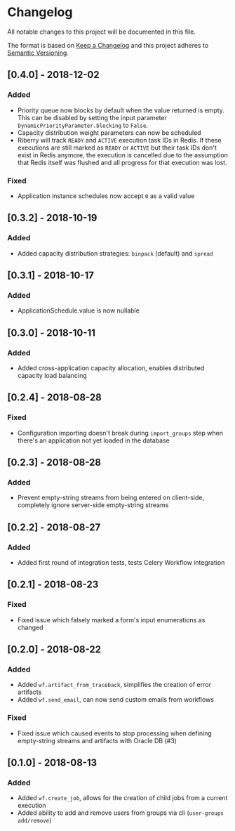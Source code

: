 # Changelog
All notable changes to this project will be documented in this file.

The format is based on [Keep a Changelog](http://keepachangelog.com/en/1.0.0/)
and this project adheres to [Semantic Versioning](http://semver.org/spec/v2.0.0.html).

## [0.4.0] - 2018-12-02
### Added
- Priority queue now blocks by default when the value returned is
  empty. This can be disabled by setting the input parameter
  `DynamicPriorityParameter.blocking` to `False`.
- Capacity distribution weight parameters can now be scheduled
- Riberry will track `READY` and `ACTIVE` execution task IDs in Redis.
  If these executions are still marked as `READY` or `ACTIVE` but their
  task IDs don't exist in Redis anymore, the execution is cancelled due
  to the assumption that Redis itself was flushed and all progress for
  that execution was lost.

### Fixed
- Application instance schedules now accept `0` as a valid value

## [0.3.2] - 2018-10-19
### Added
- Added capacity distribution strategies: `binpack` (default) and
  `spread`

## [0.3.1] - 2018-10-17
### Added
- ApplicationSchedule.value is now nullable

## [0.3.0] - 2018-10-11
### Added
- Added cross-application capacity allocation, enables distributed
  capacity load balancing

## [0.2.4] - 2018-08-28
### Fixed
- Configuration importing doesn't break during `import_groups` step
  when there's an application not yet loaded in the database

## [0.2.3] - 2018-08-28
### Added
- Prevent empty-string streams from being entered on client-side,
  completely ignore server-side empty-string streams

## [0.2.2] - 2018-08-27
### Added
- Added first round of integration tests, tests Celery Workflow
  integration

## [0.2.1] - 2018-08-23
### Fixed
- Fixed issue which falsely marked a form's input enumerations as
  changed

## [0.2.0] - 2018-08-22
### Added
- Added `wf.artifact_from_traceback`, simplifies the creation of error
  artifacts
- Added `wf.send_email`, can now send custom emails from workflows

### Fixed
- Fixed issue which caused events to stop processing when defining
  empty-string streams and artifacts with Oracle DB (#3)

## [0.1.0] - 2018-08-13
### Added
- Added `wf.create_job`, allows for the creation of child jobs from a
  current execution
- Added ability to add and remove users from groups via cli
  (`user-groups add/remove`)
